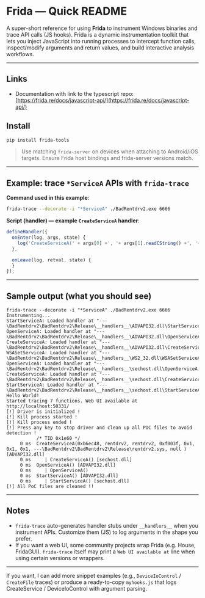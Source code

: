 # Frida — Quick README

A super-short reference for using **Frida** to instrument Windows binaries and trace API calls (JS hooks). Frida is a dynamic instrumentation toolkit that lets you inject JavaScript into running processes to intercept function calls, inspect/modify arguments and return values, and build interactive analysis workflows.

---

## Links

- Documentation with link to the typescript repo: [https://frida.re/docs/javascript-api/](https://frida.re/docs/javascript-api/)


## Install

```bash
pip install frida-tools
```

> Use matching `frida-server` on devices when attaching to Android/iOS targets. Ensure Frida host bindings and frida-server versions match.

---

## Example: trace `*ServiceA` APIs with `frida-trace`

**Command used in this example**:

```bash
frida-trace --decorate -i "*ServiceA" ./BadRentdrv2.exe 6666
```

**Script (handler) — example `CreateServiceA` handler**:

```js
defineHandler({
  onEnter(log, args, state) {
    log('CreateServiceA(' + args[0] +', '+ args[1].readCString() +', '+ args[2].readCString() +', '+ args[3] +', '+ args[4] +', '+ args[5] +', '+ args[6] +', '+ args[7].readCString() +', '+ args[8].readCString(), ') [ADVAPI32.dll]');
  },

  onLeave(log, retval, state) {
  }
});
```

---

## Sample output (what you should see)

```
frida-trace --decorate -i "*ServiceA" ./BadRentdrv2.exe 6666
Instrumenting...
StartServiceA: Loaded handler at "---\BadRentdrv2\BadRentdrv2\Release\__handlers__\ADVAPI32.dll\StartServiceA.js"
OpenServiceA: Loaded handler at "---\BadRentdrv2\BadRentdrv2\Release\__handlers__\ADVAPI32.dll\OpenServiceA.js"
CreateServiceA: Loaded handler at "---\BadRentdrv2\BadRentdrv2\Release\__handlers__\ADVAPI32.dll\CreateServiceA.js"
WSASetServiceA: Loaded handler at "---\BadRentdrv2\BadRentdrv2\Release\__handlers__\WS2_32.dll\WSASetServiceA.js"
OpenServiceA: Loaded handler at "---\BadRentdrv2\BadRentdrv2\Release\__handlers__\sechost.dll\OpenServiceA.js"
CreateServiceA: Loaded handler at "---\BadRentdrv2\BadRentdrv2\Release\__handlers__\sechost.dll\CreateServiceA.js"
StartServiceA: Loaded handler at "---\BadRentdrv2\BadRentdrv2\Release\__handlers__\sechost.dll\StartServiceA.js"
Hello World!
Started tracing 7 functions. Web UI available at http://localhost:50331/
[!] Driver is initialized !
[!] Kill process started !
[!] Kill process ended !
[!] Press any key to stop driver and clean up all POC files to avoid detection !
           /* TID 0x1e60 */
     0 ms  CreateServiceA(0xb6ec48, rentdrv2, rentdrv2, 0xf003f, 0x1, 0x1, 0x1, ---\BadRentdrv2\BadRentdrv2\Release\rentdrv2.sys, null ) [ADVAPI32.dll]
     0 ms     | CreateServiceA() [sechost.dll]
     0 ms  OpenServiceA() [ADVAPI32.dll]
     0 ms     | OpenServiceA()
     0 ms  StartServiceA() [ADVAPI32.dll]
     0 ms     | StartServiceA() [sechost.dll]
[!] All PoC files are cleaned !!
```

---

## Notes

* `frida-trace` auto-generates handler stubs under `__handlers__` when you instrument APIs. Customize them (JS) to log arguments in the shape you prefer.
* If you want a web UI, some community projects wrap Frida (e.g. House, FridaGUI). `frida-trace` itself may print a `Web UI available at` line when using certain versions or wrappers.

---

If you want, I can add more snippet examples (e.g., `DeviceIoControl` / `CreateFile` traces) or produce a ready-to-copy `myhooks.js` that logs CreateService / DeviceIoControl with argument parsing.
